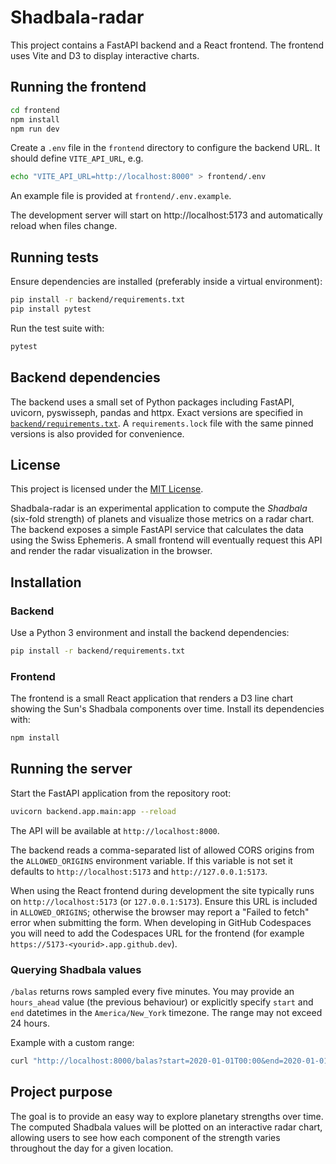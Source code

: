 # Shadbala-radar

This project contains a FastAPI backend and a React frontend. The frontend uses Vite and D3 to display interactive charts.

## Running the frontend

```bash
cd frontend
npm install
npm run dev
```

Create a `.env` file in the `frontend` directory to configure the backend URL. It should define `VITE_API_URL`, e.g.

```bash
echo "VITE_API_URL=http://localhost:8000" > frontend/.env
```

An example file is provided at `frontend/.env.example`.

The development server will start on http://localhost:5173 and automatically reload when files change.

## Running tests

Ensure dependencies are installed (preferably inside a virtual environment):

```bash
pip install -r backend/requirements.txt
pip install pytest
```

Run the test suite with:

```bash
pytest
```

## Backend dependencies

The backend uses a small set of Python packages including FastAPI, uvicorn,
pyswisseph, pandas and httpx. Exact versions are specified in
[`backend/requirements.txt`](backend/requirements.txt). A `requirements.lock`
file with the same pinned versions is also provided for convenience.

## License

This project is licensed under the [MIT License](LICENSE).

Shadbala-radar is an experimental application to compute the *Shadbala* (six-fold strength) of planets and visualize those metrics on a radar chart. The backend exposes a simple FastAPI service that calculates the data using the Swiss Ephemeris. A small frontend will eventually request this API and render the radar visualization in the browser.

## Installation

### Backend

Use a Python 3 environment and install the backend dependencies:

```bash
pip install -r backend/requirements.txt
```

### Frontend

The frontend is a small React application that renders a D3 line chart showing the Sun's Shadbala components over time. Install its dependencies with:

```bash
npm install
```

## Running the server

Start the FastAPI application from the repository root:

```bash
uvicorn backend.app.main:app --reload
```

The API will be available at `http://localhost:8000`.

The backend reads a comma-separated list of allowed CORS origins from the
`ALLOWED_ORIGINS` environment variable. If this variable is not set it
defaults to `http://localhost:5173` and `http://127.0.0.1:5173`.

When using the React frontend during development the site typically runs on
`http://localhost:5173` (or `127.0.0.1:5173`). Ensure this URL is included in
`ALLOWED_ORIGINS`; otherwise the browser may report a "Failed to fetch" error
when submitting the form. When developing in GitHub Codespaces you will need to
add the Codespaces URL for the frontend (for example
`https://5173-<yourid>.app.github.dev`).

### Querying Shadbala values

`/balas` returns rows sampled every five minutes. You may provide an
`hours_ahead` value (the previous behaviour) or explicitly specify `start` and
`end` datetimes in the `America/New_York` timezone. The range may not exceed 24
hours.

Example with a custom range:

```bash
curl "http://localhost:8000/balas?start=2020-01-01T00:00&end=2020-01-01T01:00&lat=37.7749&lon=-122.4194"
```

## Project purpose

The goal is to provide an easy way to explore planetary strengths over time. The computed Shadbala values will be plotted on an interactive radar chart, allowing users to see how each component of the strength varies throughout the day for a given location.

